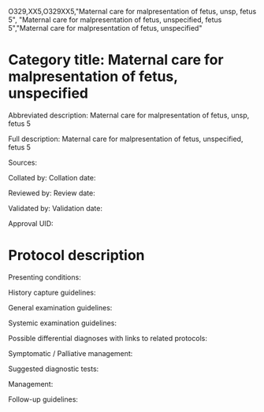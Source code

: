 O329,XX5,O329XX5,"Maternal care for malpresentation of fetus, unsp, fetus 5", "Maternal care for malpresentation of fetus, unspecified, fetus 5","Maternal care for malpresentation of fetus, unspecified"
# Category title: Maternal care for malpresentation of fetus, unspecified

Abbreviated description: Maternal care for malpresentation of fetus, unsp, fetus 5

Full description: Maternal care for malpresentation of fetus, unspecified, fetus 5

Sources:

Collated by:
Collation date:

Reviewed by:
Review date:

Validated by:
Validation date:

Approval UID:

# Protocol description

Presenting conditions:

History capture guidelines:

General examination guidelines:

Systemic examination guidelines:

Possible differential diagnoses with links to related protocols:

Symptomatic / Palliative management:

Suggested diagnostic tests:

Management:

Follow-up guidelines:
